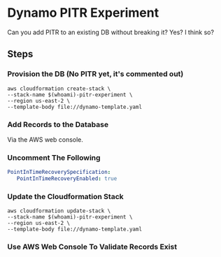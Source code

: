 # Dynamo PITR Experiment

Can you add PITR to an existing DB without breaking it?
Yes? I think so?

## Steps

### Provision the DB (No PITR yet, it's commented out)

```shell
aws cloudformation create-stack \
--stack-name $(whoami)-pitr-experiment \
--region us-east-2 \
--template-body file://dynamo-template.yaml
```

### Add Records to the Database

Via the AWS web console.

### Uncomment The Following

```yaml
PointInTimeRecoverySpecification:
   PointInTimeRecoveryEnabled: true
```

### Update the Cloudformation Stack

```shell
aws cloudformation update-stack \
--stack-name $(whoami)-pitr-experiment \
--region us-east-2 \
--template-body file://dynamo-template.yaml
```

### Use AWS Web Console To Validate Records Exist
